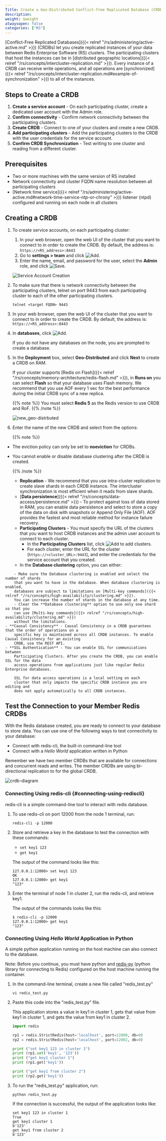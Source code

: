 ```yaml
---
Title: Create a Geo-Distributed Conflict-free Replicated Database (CRDB)
description:
weight: $weight
alwaysopen: false
categories: ["RS"]
---
```

[Conflict-Free Replicated Databases]({{< relref "/rs/administering/active-active.md" >}}) (CRDBs) let you create replicated instances of your data between Redis Enterprise Software (RS) clusters.
The participating clusters that host the instances can be in [distributed geographic locations]({{< relref "/rs/concepts/intercluster-replication.md" >}}).
Every instance of a CRDB can receive write operations, and all operations are [synchronized]({{< relref "/rs/concepts/intercluster-replication.md#example-of-synchronization" >}}) to all of the instances.

## Steps to Create a CRDB

1. **Create a service account** - On each participating cluster, create a dedicated user account with the Admin role.
1. **Confirm connectivity** - Confirm network connectivity between the participating clusters.
1. **Create CRDB** - Connect to one of your clusters and create a new CRDB.
1. **Add participating clusters** - Add the participating clusters to the CRDB with the user credentials for the service account.
1. **Confirm CRDB Synchronization** - Test writing to one cluster and reading from a different cluster.

## Prerequisites

- Two or more machines with the same version of RS installed
- Network connectivity and cluster FQDN name resolution between all participating clusters
- [Network time service]({{< relref "/rs/administering/active-active.md#network-time-service-ntp-or-chrony" >}}) listener (ntpd) configured and running on each node in all clusters

## Creating a CRDB

1. To create service accounts, on each participating cluster:

    1. In your web browser, open the web UI of the cluster that you want to connect to in order to create the CRDB.
        By default, the address is: `https://<RS_address>:8443`
    1. Go to **settings > team** and click ![Add](/images/rs/icon_add.png#no-click "Add").
    1. Enter the name, email, and password for the user, select the **Admin** role, and click ![Save](/images/rs/icon_save.png#no-click "Save").

    ![Service Account Creation](/images/rs/create-service-account.png)

1. To make sure that there is network connectivity between the participating clusters,
    telnet on port 9443 from each participating cluster to each of the other participating clusters.

    ```src
    telnet <target FQDN> 9443
    ```

1. In your web browser, open the web UI of the cluster that you want to connect to in order to create the CRDB.
    By default, the address is: `https://<RS_address>:8443`

1. In **databases**, click ![Add](/images/rs/icon_add.png#no-click "Add").

    If you do not have any databases on the node, you are prompted to create a database.

1. In the **Deployment** box, select **Geo-Distributed** and click **Next** to create a CRDB on RAM.

    If your cluster supports [Redis on Flash]({{< relref "/rs/concepts/memory-architecture/redis-flash.md" >}}),
    in **Runs on** you can select **Flash** so that your database uses Flash memory. We recommend that you use AOF every 1 sec
    for the best performance during the initial CRDB sync of a new replica.

    {{% note %}}
You must select **Redis 5** as the Redis version to use CRDB and RoF.
    {{% /note %}}

    ![new_geo-distrbuted](/images/rs/new_geo-distrbuted.png?width=600&height=608)

1. Enter the name of the new CRDB and select from the options:

    {{% note %}}

- The eviction policy can only be set to **noeviction** for CRDBs.
- You cannot enable or disable database clustering after the CRDB is created.

    {{% /note %}}

    - **Replication** - We recommend that you use intra-cluster replication to create slave shards in each CRDB instance.
        The intercluster synchronization is most efficient when it reads from slave shards.
    - [**Data persistence**]({{< relref "/rs/concepts/data-access/persistence.md" >}}) -
        To protect against loss of data stored in RAM,
        you can enable data persistence and select to store a copy of the data on disk with snapshots or Append Only File (AOF).
        AOF provides the fastest and most reliable method for instance failure recovery.
    - **Participating Clusters** - You must specify the URL of the clusters that you want to
        host CRDB instances and the admin user account to connect to each cluster.
        - In the **Participating Clusters** list, click ![Add](/images/rs/icon_add.png#no-click "Add") to add clusters.
        - For each cluster, enter the URL for the cluster (`https://<cluster_URL>:9443`),
            and enter the credentials for the service account that you created.
    - In the **Database clustering** option, you can either:
<!-- Also in crdbs.md -->
        - Make sure the Database clustering is enabled and select the number of shards
        that you want to have in the database. When database clustering is enabled,
        databases are subject to limitations on [Multi-key commands]({{< relref "/rs/concepts/high-availability/clustering.md" >}}).
        You can increase the number of shards in the database at any time.
        - Clear the **Database clustering** option to use only one shard so that you
        can use [Multi-key commands]({{< relref "/rs/concepts/high-availability/clustering.md" >}})
        without the limitations.
    - **Causal Consistency** - Causal Consistency in a CRDB guarantees that the order of operations on a
        specific key is maintained across all CRDB instances. To enable Causal Consistency for an existing
        CRDB, use the REST API.
    - **SSL Authentication** - You can enable SSL for communications between
        Participating Clusters. After you create the CRDB, you can enable SSL for the data
        access operations from applications just like regular Redis Enterprise databases.

        SSL for data access operations is a local setting on each
        cluster that only impacts the specific CRDB instance you are editing and
        does not apply automatically to all CRDB instances.

<!-- Also in getting-started-crdbs.md -->
## Test the Connection to your Member Redis CRDBs

With the Redis database created, you are ready to connect to your
database to store data. You can use one of the following ways to test
connectivity to your database:

- Connect with redis-cli, the built-in command-line tool
- Connect with a _Hello World_ application written in Python

Remember we have two member CRDBs that are available for connections and
concurrent reads and writes. The member CRDBs are using bi-directional
replication to for the global CRDB.

![crdb-diagram](/images/rs/crdb-diagram.png)

### Connecting Using redis-cli {#connecting-using-rediscli}

redis-cli is a simple command-line tool to interact with redis database.

1. To use redis-cli on port 12000 from the node 1 terminal, run:

    ```src
    redis-cli -p 12000
    ```

1. Store and retrieve a key in the database to test the connection with these
    commands:

    - `set key1 123`
    - `get key1`

    The output of the command looks like this:

    ```src
    127.0.0.1:12000> set key1 123
    OK
    127.0.0.1:12000> get key1
    "123"
    ```

1. Enter the terminal of node 1 in cluster 2, run the redis-cli, and
   retrieve key1.

    The output of the commands looks like this:

    ```src
    $ redis-cli -p 12000
    127.0.0.1:12000> get key1
    "123"
    ```

### Connecting Using _Hello World_ Application in Python

A simple python application running on the host machine can also connect
to the database.

Note: Before you continue, you must have python and
[redis-py](https://github.com/andymccurdy/redis-py#installation)
(python library for connecting to Redis) configured on the host machine
running the container.

1. In the command-line terminal, create a new file called "redis_test.py"

    ```src
    vi redis_test.py
    ```

1. Paste this code into the "redis_test.py" file.

    This application stores a value in key1 in cluster 1, gets that value from
    key1 in cluster 1, and gets the value from key1 in cluster 2.

    ```py
    import redis

    rp1 = redis.StrictRedis(host='localhost', port=12000, db=0)
    rp2 = redis.StrictRedis(host='localhost', port=12002, db=0)

    print ("set key1 123 in cluster 1")
    print (rp1.set('key1', '123'))
    print ("get key1 cluster 1")
    print (rp1.get('key1'))

    print ("get key1 from cluster 2")
    print (rp2.get('key1'))
    ```

1. To run the "redis_test.py" application, run:

    ```src
    python redis_test.py
    ```

    If the connection is successful, the output of the application looks like:

    ```src
    set key1 123 in cluster 1
    True
    get key1 cluster 1
    b'123'
    get key1 from cluster 2
    b'123'
    ```
